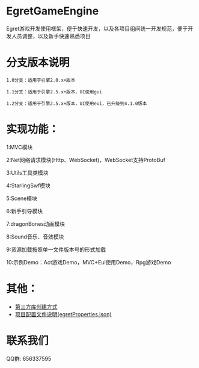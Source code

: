 EgretGameEngine
===============
Egret游戏开发使用框架，便于快速开发，以及各项目组间统一开发规范，便于开发人员调整，以及新手快速熟悉项目


分支版本说明
===============
    1.0分支：适用于引擎2.0.x+版本

    1.1分支：适用于引擎2.5.x+版本，UI使用gui

    1.2分支：适用于引擎2.5.x+版本，UI使用eui，已升级到4.1.0版本


实现功能：
===============

1:MVC模块

2:Net网络请求模块(Http、WebSocket)，WebSocket支持ProtoBuf

3:Utils工具类模块

4:StarlingSwf模块

5:Scene模块

6:新手引导模块

7:dragonBones动画模块

8:Sound音乐、音效模块

9:资源加载按照单一文件版本号的形式加载

10:示例Demo：Act游戏Demo，MVC+Eui使用Demo，Rpg游戏Demo


其他：
===============

* [第三方库创建方式](http://developer.egret.com/cn/github/egret-docs/extension/threes/instructions/index.html)
* [项目配置文件说明(egretProperties.json)](http://developer.egret.com/cn/2d/projectConfig/configFile)


联系我们
===============
QQ群: 656337595
